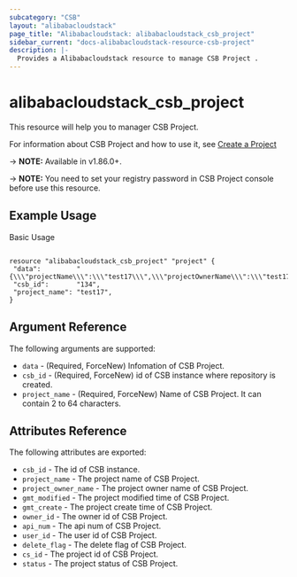 ```yaml
---
subcategory: "CSB"
layout: "alibabacloudstack"
page_title: "Alibabacloudstack: alibabacloudstack_csb_project"
sidebar_current: "docs-alibabacloudstack-resource-csb-project"
description: |-
  Provides a Alibabacloudstack resource to manage CSB Project .
---
```


# alibabacloudstack\_csb\_project

This resource will help you to manager CSB Project.

For information about CSB Project and how to use it, see [Create a Project](https://help.aliyun.com/apsara/enterprise/v_3_17_0_30393230/csb/apsarastack-developer-guide/obtains-information-about-a-single-service-group.html?spm=a2c4g.14484438.10001.97)

-> **NOTE:** Available in v1.86.0+.

-> **NOTE:** You need to set your registry password in CSB Project console before use this resource.

## Example Usage

Basic Usage

```

resource "alibabacloudstack_csb_project" "project" {
 "data":         "{\\\"projectName\\\":\\\"test17\\\",\\\"projectOwnerName\\\":\\\"test17\\\",\\\"projectOwnerEmail\\\":\\\"\\\",\\\"projectOwnerPhoneNum\\\":\\\"\\\",\\\"description\\\":\\\"\\\"}",
 "csb_id":       "134",
 "project_name": "test17",
}
```

## Argument Reference

The following arguments are supported:

* `data` - (Required, ForceNew) Infomation of CSB Project.
* `csb_id` - (Required, ForceNew) id of  CSB instance  where repository is created. 
* `project_name` - (Required, ForceNew) Name of CSB Project. It can contain 2 to 64 characters.


## Attributes Reference

The following attributes are exported:

* `csb_id` - The id of CSB instance. 
* `project_name` - The project name of CSB Project.
* `project_owner_name` - The project owner name of CSB Project.
* `gmt_modified` - The project modified time of CSB Project.
* `gmt_create` - The project create time of CSB Project.
* `owner_id` - The owner id of CSB Project.
* `api_num` - The api num of CSB Project.
* `user_id` - The user id of CSB Project.
* `delete_flag` - The delete flag of CSB Project.
* `cs_id` - The project id of CSB Project.
* `status` - The project status of CSB Project.



